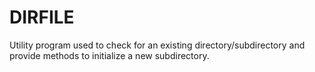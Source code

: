 # DIRFILE

Utility program used to check for an existing directory/subdirectory and provide methods to initialize a new subdirectory.



